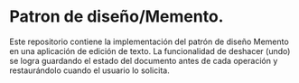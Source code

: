 # Patron de diseño/Memento.
Este repositorio contiene la implementación del patrón de diseño Memento en una aplicación de edición de texto. La funcionalidad de deshacer (undo) se logra guardando el estado del documento antes de cada operación y restaurándolo cuando el usuario lo solicita.
